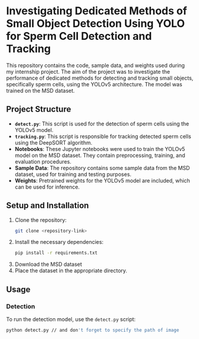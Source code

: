 # Investigating Dedicated Methods of Small Object Detection Using YOLO for Sperm Cell Detection and Tracking

This repository contains the code, sample data, and weights used during my internship project. The aim of the project was to investigate the performance of dedicated methods for detecting and tracking small objects, specifically sperm cells, using the YOLOv5 architecture. The model was trained on the MSD dataset.

## Project Structure

- **`detect.py`**: This script is used for the detection of sperm cells using the YOLOv5 model.
- **`tracking.py`**: This script is responsible for tracking detected sperm cells using the DeepSORT algorithm.
- **Notebooks**: These Jupyter notebooks were used to train the YOLOv5 model on the MSD dataset. They contain preprocessing, training, and evaluation procedures.
- **Sample Data**: The repository contains some sample data from the MSD dataset, used for training and testing purposes.
- **Weights**: Pretrained weights for the YOLOv5 model are included, which can be used for inference.

## Setup and Installation

1. Clone the repository:
    ```bash
    git clone <repository-link>
    ```
2. Install the necessary dependencies:
    ```bash
    pip install -r requirements.txt
    ```
3. Download the MSD dataset 
4. Place the dataset in the appropriate directory.

## Usage

### Detection

To run the detection model, use the `detect.py` script:
```bash
python detect.py // and don't forget to specify the path of image
